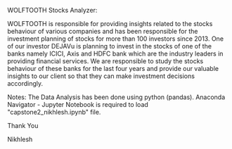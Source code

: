 WOLFTOOTH Stocks Analyzer:

WOLFTOOTH is responsible for providing insights related to the stocks behaviour of various companies and has been responsible for the investment planning of stocks for more than 100 investors since 2013.
One of our investor DEJAVu is planning to invest in the stocks of one of the banks namely ICICI, Axis and HDFC bank which are the industry leaders in providing financial services.
We are responsible to study the stocks behaviour of these banks for the last four years and provide our valuable insights to our client so that they can make investment decisions accordingly.


Notes: The Data Analysis has been done using python (pandas). Anaconda Navigator - Jupyter Notebook is required to load "capstone2_nikhlesh.ipynb" file.

Thank You

Nikhlesh
